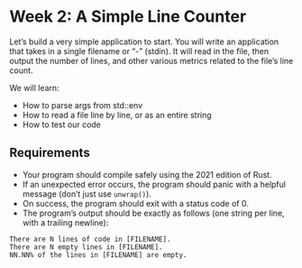 # Week 2: A Simple Line Counter

Let’s build a very simple application to start. You will write an application that takes in a single filename or “-” (stdin). It will read in the file, then output the number of lines, and other various metrics related to the file’s line count.

We will learn:
* How to parse args from std::env
* How to read a file line by line, or as an entire string
* How to test our code

## Requirements

* Your program should compile safely using the 2021 edition of Rust.
* If an unexpected error occurs, the program should panic with a helpful message (don’t just use `unwrap()`).
* On success, the program should exit with a status code of 0.
* The program’s output should be exactly as follows (one string per line, with a trailing newline):

```
There are N lines of code in [FILENAME].
There are N empty lines in [FILENAME].
NN.NN% of the lines in [FILENAME] are empty.
```
